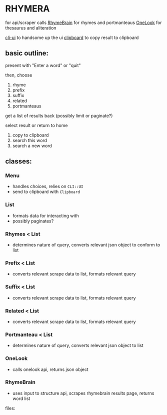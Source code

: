 RHYMERA
===
 for api/scraper calls
[RhymeBrain](https://rhymebrain.com) for rhymes and portmanteaus
[OneLook](https://onelook.com) for thesaurus and aliteration

[cli-ui](https://github.com/shopify/cli-ui) to handsome up the ui
[clipboard](https://github.com/janlelis/clipboard) to copy result to clipboard

## basic outline:

present with
"Enter a word"
or "quit"

then, choose
1) rhyme
2) prefix
3) suffix
4) related
5) portmanteaus

get a list of results back (possibly limit or paginate?)

select result or return to home
1) copy to clipboard
2) search this word
3) search a new word

## classes:

### Menu
- handles choices, relies on `CLI::UI`
- send to clipboard with `Clipboard`

### List
- formats data for interacting with
- possibly paginates?

### Rhymes < List
- determines nature of query, converts relevant json object to conform to list

### Prefix < List
- converts relevant scrape data to list, formats relevant query

### Suffix < List
- converts relevant scrape data to list, formats relevant query

### Related < List
- converts relevant scrape data to list, formats relevant query

### Portmanteau < List
- determines nature of query, converts relevant json object to list

### OneLook
- calls onelook api, returns json object

### RhymeBrain
- uses input to structure api, scrapes rhymebrain results page, returns word list

files:

